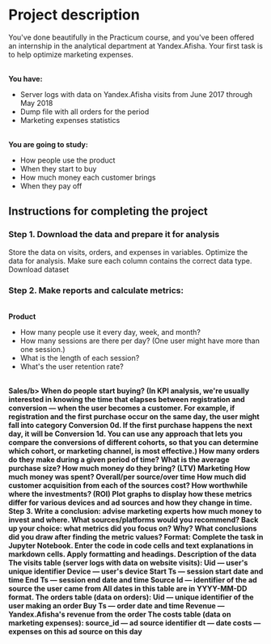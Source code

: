 <h1>Project description</h1>
You've done beautifully in the Practicum course, and you've been offered an internship in the analytical department at Yandex.Afisha. Your first task is to help optimize marketing expenses.

<br><b>You have:</b>
<ul><li>Server logs with data on Yandex.Afisha visits from June 2017 through May 2018</li>
<li>Dump file with all orders for the period</li>
<li>Marketing expenses statistics</li></ul>

<br><b>You are going to study:</b>
<ul><li>How people use the product</li>
<li>When they start to buy</li>
<li>How much money each customer brings</li>
<li>When they pay off</li></ul>

<h2>Instructions for completing the project</h2>
<h3>Step 1. Download the data and prepare it for analysis</h3>
Store the data on visits, orders, and expenses in variables. Optimize the data for analysis. Make sure each column contains the correct data type.
Download dataset

<h3>Step 2. Make reports and calculate metrics:</h3><br>
<b>Product</b>
<ul><li>How many people use it every day, week, and month?</li>
<li>How many sessions are there per day? (One user might have more than one session.)</li>
<li>What is the length of each session?</li>
<li>What's the user retention rate?</li></ul>
<br>
<b>Sales/b>
When do people start buying? (In KPI analysis, we're usually interested in knowing the time that elapses between registration and conversion — when the user becomes a customer. For example, if registration and the first purchase occur on the same day, the user might fall into category Conversion 0d. If the first purchase happens the next day, it will be Conversion 1d. You can use any approach that lets you compare the conversions of different cohorts, so that you can determine which cohort, or marketing channel, is most effective.)
How many orders do they make during a given period of time?
What is the average purchase size?
How much money do they bring? (LTV)</li></ul>
Marketing
How much money was spent? Overall/per source/over time
How much did customer acquisition from each of the sources cost?
How worthwhile where the investments? (ROI)
Plot graphs to display how these metrics differ for various devices and ad sources and how they change in time.
Step 3. Write a conclusion: advise marketing experts how much money to invest and where.
What sources/platforms would you recommend? Back up your choice: what metrics did you focus on? Why? What conclusions did you draw after finding the metric values?
Format: Complete the task in Jupyter Notebook. Enter the code in code cells and text explanations in markdown cells. Apply formatting and headings.
Description of the data
The visits table (server logs with data on website visits):
Uid — user's unique identifier
Device — user's device
Start Ts — session start date and time
End Ts — session end date and time
Source Id — identifier of the ad source the user came from
All dates in this table are in YYYY-MM-DD format.
The orders table (data on orders):
Uid — unique identifier of the user making an order
Buy Ts — order date and time
Revenue — Yandex.Afisha's revenue from the order
The costs table (data on marketing expenses):
source_id — ad source identifier
dt — date
costs — expenses on this ad source on this day
